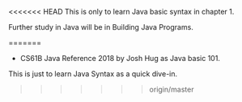 <<<<<<< HEAD
  This is only to learn Java basic syntax in chapter 1.
  
  Further study in Java will be in Building Java Programs.
  
  
=======
* CS61B Java Reference 2018 by Josh Hug as Java basic 101.

This is just to learn Java Syntax as a quick dive-in.
>>>>>>> origin/master
